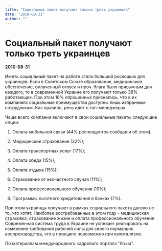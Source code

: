 ```yaml
---
title: "Социальный пакет получают только треть украинцев"
date: "2010-08-31"
author: ""
---
```


# Социальный пакет получают только треть украинцев

**2010-08-31** 

Иметь социальный пакет на работе стало большой роскошью для украинцев. Если в Советском Союзе образование, медицинское обеспечение, оплаченный отпуск и проч. блага было привычным для каждого, то в современной Украине его получают только 38% работающих. При этом 16% опрошенных признались, что в их компаниях социальные преимущества доступны лишь избранным сотрудникам. Как правило, речь идет о топ-менеджерах.

Чаще всего компании включают в свои социальные пакеты следующие опции:

 1. Оплата мобильной связи (44% респондентов сообщили об этом);

 2. Медицинское страхование (32%);

 3. Оплата транспортных услуг (17%); 

 4. Оплата обеда (15%);

 5. Оплата отдыха (15%); 

 6. Страхование от несчастного случая (11%);

 7. Оплата профессионального обучения (10%);

 8. Программы льготного кредитования в банках (7%).

При этом украинцы получают в рамках социального пакета далеко не то, что хотят. Наиболее востребованные в этом году - медицинская страховка, страхование жизни и оплата профессионального обучения. Современная система труда в Украине не успевает реагировать на изменение требований рабочей силы для своего нормально воспроизводства, что в принципе невозможно при капитализме.

По материалам международного кадрового портала "hh.ua".